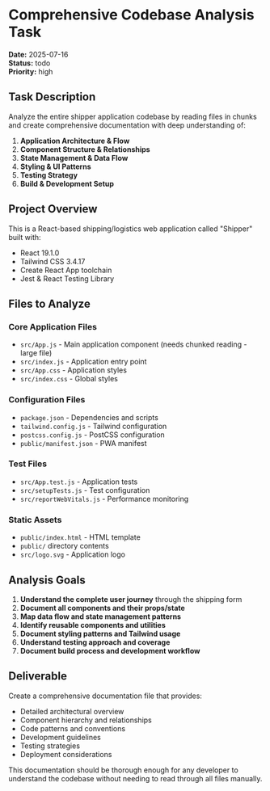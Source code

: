 # Comprehensive Codebase Analysis Task

**Date:** 2025-07-16  
**Status:** todo  
**Priority:** high  

## Task Description

Analyze the entire shipper application codebase by reading files in chunks and create comprehensive documentation with deep understanding of:

1. **Application Architecture & Flow**
2. **Component Structure & Relationships** 
3. **State Management & Data Flow**
4. **Styling & UI Patterns**
5. **Testing Strategy**
6. **Build & Development Setup**

## Project Overview

This is a React-based shipping/logistics web application called "Shipper" built with:
- React 19.1.0
- Tailwind CSS 3.4.17
- Create React App toolchain
- Jest & React Testing Library

## Files to Analyze

### Core Application Files
- `src/App.js` - Main application component (needs chunked reading - large file)
- `src/index.js` - Application entry point
- `src/App.css` - Application styles
- `src/index.css` - Global styles

### Configuration Files
- `package.json` - Dependencies and scripts
- `tailwind.config.js` - Tailwind configuration
- `postcss.config.js` - PostCSS configuration
- `public/manifest.json` - PWA manifest

### Test Files
- `src/App.test.js` - Application tests
- `src/setupTests.js` - Test configuration
- `src/reportWebVitals.js` - Performance monitoring

### Static Assets
- `public/index.html` - HTML template
- `public/` directory contents
- `src/logo.svg` - Application logo

## Analysis Goals

1. **Understand the complete user journey** through the shipping form
2. **Document all components and their props/state**
3. **Map data flow and state management patterns**
4. **Identify reusable components and utilities**
5. **Document styling patterns and Tailwind usage**
6. **Understand testing approach and coverage**
7. **Document build process and development workflow**

## Deliverable

Create a comprehensive documentation file that provides:
- Detailed architectural overview
- Component hierarchy and relationships
- Code patterns and conventions
- Development guidelines
- Testing strategies
- Deployment considerations

This documentation should be thorough enough for any developer to understand the codebase without needing to read through all files manually.